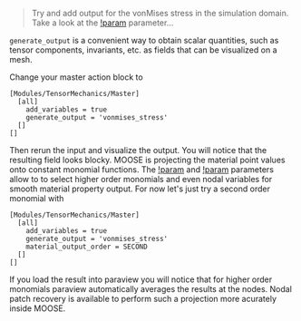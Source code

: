 > Try and add output for the vonMises stress in the simulation domain. Take a
> look at the
> [!param](/Modules/TensorMechanics/Master/TensorMechanicsAction/generate_output)
> parameter...

`generate_output` is a convenient way to obtain scalar quantities, such as
tensor components, invariants, etc. as fields that can be visualized on a mesh.

Change your master action block to

```
[Modules/TensorMechanics/Master]
  [all]
    add_variables = true
    generate_output = 'vonmises_stress'
  []
[]
```

Then rerun the input and visualize the output. You will notice that the
resulting field looks blocky. MOOSE is projecting the material point values onto
constant monomial functions. The
[!param](/Modules/TensorMechanics/Master/TensorMechanicsAction/material_output_family)
and
[!param](/Modules/TensorMechanics/Master/TensorMechanicsAction/material_output_order)
parameters allow to to select higher order monomials and even nodal variables
for smooth material property output. For now let's just try a second order
monomial with

```
[Modules/TensorMechanics/Master]
  [all]
    add_variables = true
    generate_output = 'vonmises_stress'
    material_output_order = SECOND
  []
[]
```

If you load the result into paraview you will notice that for higher order
monomials paraview automatically averages the results at the nodes. Nodal patch
recovery is available to perform such a projection more acurately inside MOOSE.
